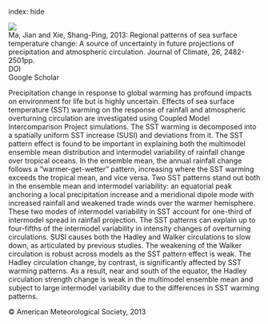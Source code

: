 index: hide

<div class="Citation">
    <div class="Citation-thumb CitationThumb-linked"  data-href="https://doi.org/10.1175/jcli-d-12-00283.1">
      <img src="https://static.claimspace.cloud/climate-study-static/refs/thumbs/12/Ma_and_Xie_2013-thumb.png" />
    </div>

  <div class="Citation-body">
    <div class="Citation-text">Ma, Jian and Xie, Shang-Ping, 2013: Regional patterns of sea surface temperature change: A source of uncertainty in future projections of precipitation and atmospheric circulation. <span class="Article-journal">Journal of Climate, </span><span class="Article-volume">26, </span>2482-2501pp.</div>
    <div class="Citation-links">
      <div class="CitationLink" data-href="https://doi.org/10.1175/jcli-d-12-00283.1">
        <div class="CitationLink-icon CitationLink-Doi"></div>
        <div class="CitationLink-text">DOI</div>
      </div>
      <div class="CitationLink" data-href="https://scholar.google.com/scholar?q=10.1175/jcli-d-12-00283.1">
        <div class="CitationLink-icon CitationLink-Scholar"></div>
        <div class="CitationLink-text">Google Scholar</div>
      </div>
    </div>
  </div>
</div>

Precipitation change in response to global warming has profound impacts on environment for life but is highly uncertain. Effects of sea surface temperature (SST) warming on the response of rainfall and atmospheric overturning circulation are investigated using Coupled Model Intercomparison Project simulations. The SST warming is decomposed into a spatially uniform SST increase (SUSI) and deviations from it. The SST pattern effect is found to be important in explaining both the multimodel ensemble mean distribution and intermodel variability of rainfall change over tropical oceans. In the ensemble mean, the annual rainfall change follows a “warmer-get-wetter” pattern, increasing where the SST warming exceeds the tropical mean, and vice versa. Two SST patterns stand out both in the ensemble mean and intermodel variability: an equatorial peak anchoring a local precipitation increase and a meridional dipole mode with increased rainfall and weakened trade winds over the warmer hemisphere. These two modes of intermodel variability in SST account for one-third of intermodel spread in rainfall projection. The SST patterns can explain up to four-fifths of the intermodel variability in intensity changes of overturning circulations. SUSI causes both the Hadley and Walker circulations to slow down, as articulated by previous studies. The weakening of the Walker circulation is robust across models as the SST pattern effect is weak. The Hadley circulation change, by contrast, is significantly affected by SST warming patterns. As a result, near and south of the equator, the Hadley circulation strength change is weak in the multimodel ensemble mean and subject to large intermodel variability due to the differences in SST warming patterns.

<div class="Citation-copy">
&copy; American Meteorological Society, 2013
</div>